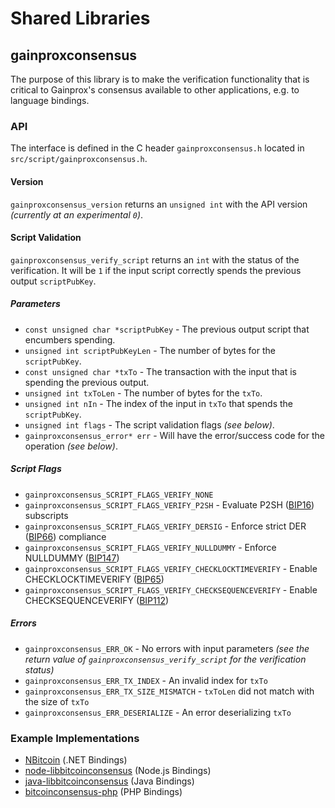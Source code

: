 Shared Libraries
================

## gainproxconsensus

The purpose of this library is to make the verification functionality that is critical to Gainprox's consensus available to other applications, e.g. to language bindings.

### API

The interface is defined in the C header `gainproxconsensus.h` located in  `src/script/gainproxconsensus.h`.

#### Version

`gainproxconsensus_version` returns an `unsigned int` with the API version *(currently at an experimental `0`)*.

#### Script Validation

`gainproxconsensus_verify_script` returns an `int` with the status of the verification. It will be `1` if the input script correctly spends the previous output `scriptPubKey`.

##### Parameters
- `const unsigned char *scriptPubKey` - The previous output script that encumbers spending.
- `unsigned int scriptPubKeyLen` - The number of bytes for the `scriptPubKey`.
- `const unsigned char *txTo` - The transaction with the input that is spending the previous output.
- `unsigned int txToLen` - The number of bytes for the `txTo`.
- `unsigned int nIn` - The index of the input in `txTo` that spends the `scriptPubKey`.
- `unsigned int flags` - The script validation flags *(see below)*.
- `gainproxconsensus_error* err` - Will have the error/success code for the operation *(see below)*.

##### Script Flags
- `gainproxconsensus_SCRIPT_FLAGS_VERIFY_NONE`
- `gainproxconsensus_SCRIPT_FLAGS_VERIFY_P2SH` - Evaluate P2SH ([BIP16](https://github.com/bitcoin/bips/blob/master/bip-0016.mediawiki)) subscripts
- `gainproxconsensus_SCRIPT_FLAGS_VERIFY_DERSIG` - Enforce strict DER ([BIP66](https://github.com/bitcoin/bips/blob/master/bip-0066.mediawiki)) compliance
- `gainproxconsensus_SCRIPT_FLAGS_VERIFY_NULLDUMMY` - Enforce NULLDUMMY ([BIP147](https://github.com/bitcoin/bips/blob/master/bip-0147.mediawiki))
- `gainproxconsensus_SCRIPT_FLAGS_VERIFY_CHECKLOCKTIMEVERIFY` - Enable CHECKLOCKTIMEVERIFY ([BIP65](https://github.com/bitcoin/bips/blob/master/bip-0065.mediawiki))
- `gainproxconsensus_SCRIPT_FLAGS_VERIFY_CHECKSEQUENCEVERIFY` - Enable CHECKSEQUENCEVERIFY ([BIP112](https://github.com/bitcoin/bips/blob/master/bip-0112.mediawiki))

##### Errors
- `gainproxconsensus_ERR_OK` - No errors with input parameters *(see the return value of `gainproxconsensus_verify_script` for the verification status)*
- `gainproxconsensus_ERR_TX_INDEX` - An invalid index for `txTo`
- `gainproxconsensus_ERR_TX_SIZE_MISMATCH` - `txToLen` did not match with the size of `txTo`
- `gainproxconsensus_ERR_DESERIALIZE` - An error deserializing `txTo`

### Example Implementations
- [NBitcoin](https://github.com/NicolasDorier/NBitcoin/blob/master/NBitcoin/Script.cs#L814) (.NET Bindings)
- [node-libbitcoinconsensus](https://github.com/bitpay/node-libbitcoinconsensus) (Node.js Bindings)
- [java-libbitcoinconsensus](https://github.com/dexX7/java-libbitcoinconsensus) (Java Bindings)
- [bitcoinconsensus-php](https://github.com/Bit-Wasp/bitcoinconsensus-php) (PHP Bindings)
